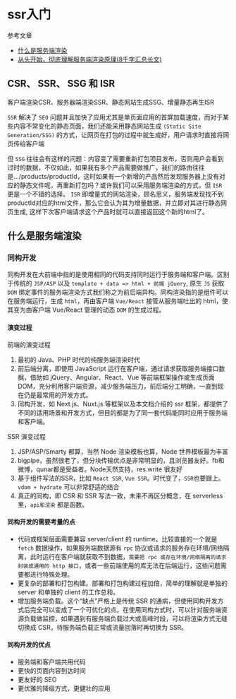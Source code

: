 # ssr入门

参考文章

- [什么是服务端渲染](http://doc.ssr-fc.com/docs/features$ssr)
- [从头开始，彻底理解服务端渲染原理(8千字汇总长文)](https://juejin.cn/post/6844903881390964744)

## CSR、 SSR、 SSG 和 ISR

客户端渲染CSR、服务器端渲染SSR、静态网站生成SSG、增量静态再生ISR

`SSR` 解决了 `SEO` 问题并且加快了应用尤其是单页面应用的首屏加载速度，而对于某些内容不常变化的静态页面，我们还能采用静态网站生成 `(Static Site Generation/SSG)` 的方式，让网页在打包的过程中就生成好，用户请求时直接将网页传给客户端

但 `SSG` 往往会有这样的问题：内容变了需要重新打包项目发布，否则用户会看到过时的数据，不仅如此，如果我有多个产品需要做推广，我们的路由往往是.../products/productId，这时如果有一个新增的产品然后发现服务器上没有对应的静态文件呢，再重新打包吗？或许我们可以采用服务端渲染的方式，但 `ISR` 更是一个不错的选择。
`ISR` 即增量式的网站渲染，顾名思义，服务端发现找不到productId对应的html文件，那么它会认为其为增量数据，并立即对其进行静态网页生成, 这样下次客户端请求这个产品时就可以直接返回这个新的html了。

## 什么是服务端渲染

### 同构开发

同构开发在大前端中指的是使用相同的代码支持同时运行于服务端和客户端。区别于传统的 `JSP/ASP` 以及 `template + data => html + 前端 jQuery`, 原生 `JS` 获取 `DOM` 绑定事件的服务端渲染方式我们称之为前后端异构。同构渲染指的是组件可以在服务端运行，生成 `html`，再由客户端 `Vue/React` 接管从服务端吐出的 html，使其变为由客户端 Vue/React 管理的动态 `DOM` 的生成过程。

#### 演变过程

前端的演变过程

1. 最初的 Java、PHP 时代的纯服务端渲染时代
2. 前后端分离，即使用 JavaScript 运行在客户端，通过请求获取服务端接口数据，借助如 jQuery、Angular、React、Vue 等前端框架操作或生成页面 DOM，充分利用客户端资源，减少服务端压力，前后端分工明确，一直到现在仍是最常用的开发方式。
3. 同构开发，如 Next.js、Nuxt.js 等框架以及本文档介绍的 ssr 框架，都提供了不同的适用场景和开发方式，但目的都是为了同一套代码能同时应用于服务端和客户端。

SSR 演变过程

1. JSP/ASP/Smarty 都算，当然 Node 渲染模板也算，Node 世界模板最为丰富
2. bigpipe，虽然很老了，但分块传输优点是非常明显的，且浏览器友好。fb和微博，qunar都是受益者。Node天然支持，res.write 很友好
3. 基于组件写法的SSR，比如 `React SSR`, `Vue SSR`。时代变了，`SSR`也要跟上。`vdom + hydrate` 可以非常舒适的结合
4. 真正的同构，即 CSR 和 SSR 写法一致，未来不再区分概念，在 serverless 里，`api和渲染` 都是函数。

#### 同构开发的需要考量的点

- 代码或框架层面需要兼容 server/client 的 runtime。比较直接的一个就是 `fetch` 数据操作，如果服务端数据源有 `rpc` 协议或请求的服务存在环境/网络隔离，此时运行在客户端就获取不到数据，`需要把 rpc 或存在环境/网络隔离的请求封装成通用的 http 接口`，或者一些前端使用的库无法在后端运行，这些问题需要都进行特殊处理。
- 更复杂的部署和打包构建。部署和打包构建过程加倍，简单的理解就是单独的 server 和单独的 client 的工作总和。
- 增加服务端负载。这个“缺点”严格上是传统 SSR 的通病，但使用同构开发方式后完全可以变成了一个可优化的点。在使用同构方式时，可以针对服务端资源负载做监控，如果遇到有服务端负载过大或高峰时段，可以将渲染方式无缝切换成 CSR，待服务端负载正常或流量回落时再切换为 SSR。

#### 同构开发的优点

- 服务端和客户端共用代码
- 更快的页面内容到达时间
- 更友好的 SEO
- 更优雅的降级方式，更健壮的应用